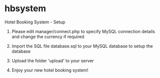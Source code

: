 hbsystem
========

Hotel Booking System - Setup

1. Please edit manager/connect.php to specify MySQL connection details and change the currency if required

2. Import the SQL file database.sql to your MySQL database to setup the database

3. Upload the folder 'upload' to your server

4. Enjoy your new hotel booking system!
